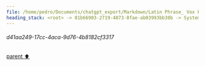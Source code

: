 ```yaml
---
file: /home/pedro/Documents/chatgpt_export/Markdown/Latin Phrase_ Vox Populi.md
heading_stack: <root> -> 01b66903-2719-4873-8fae-ab03993bb38b -> System -> 2238323d-9b16-42cb-a934-8611b400a598 -> System -> aaa2b56d-5f67-415d-aa08-2e1abc9cabb2 -> User -> c4d33d9d-b422-4b62-8b13-12ae8a1d1680 -> Assistant -> aaa29f48-eeb4-405d-8309-d44809e44e36 -> User -> d41aa249-17cc-4aca-9d76-4b8182cf3317
---
```

###### d41aa249-17cc-4aca-9d76-4b8182cf3317
[parent ⬆️](#aaa29f48-eeb4-405d-8309-d44809e44e36)
